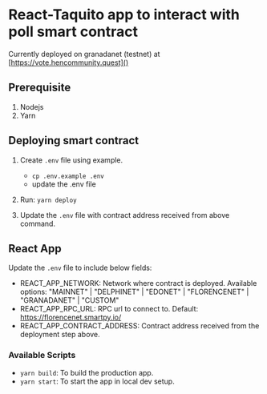 # React-Taquito app to interact with poll smart contract

Currently deployed on granadanet (testnet) at [https://vote.hencommunity.quest]()

## Prerequisite

1. Nodejs
2. Yarn

## Deploying smart contract

1. Create `.env` file using example.

   - `cp .env.example .env`
   - update the .env file

2. Run: `yarn deploy`
3. Update the `.env` file with contract address received from above command.

## React App

Update the `.env` file to include below fields:

- REACT_APP_NETWORK: Network where contract is deployed. Available options: "MAINNET" | "DELPHINET" | "EDONET" | "FLORENCENET" | "GRANADANET" | "CUSTOM"
- REACT_APP_RPC_URL: RPC url to connect to. Default: https://florencenet.smartpy.io/
- REACT_APP_CONTRACT_ADDRESS: Contract address received from the deployment step above.

### Available Scripts

- `yarn build`: To build the production app.
- `yarn start`: To start the app in local dev setup.
